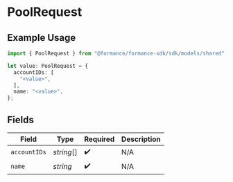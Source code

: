 # PoolRequest

## Example Usage

```typescript
import { PoolRequest } from "@formance/formance-sdk/sdk/models/shared";

let value: PoolRequest = {
  accountIDs: [
    "<value>",
  ],
  name: "<value>",
};
```

## Fields

| Field              | Type               | Required           | Description        |
| ------------------ | ------------------ | ------------------ | ------------------ |
| `accountIDs`       | *string*[]         | :heavy_check_mark: | N/A                |
| `name`             | *string*           | :heavy_check_mark: | N/A                |